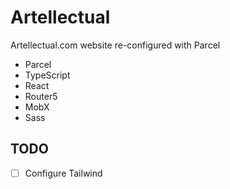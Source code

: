 # Artellectual

Artellectual.com website re-configured with Parcel

* Parcel
* TypeScript
* React
* Router5
* MobX
* Sass

## TODO

- [ ] Configure Tailwind